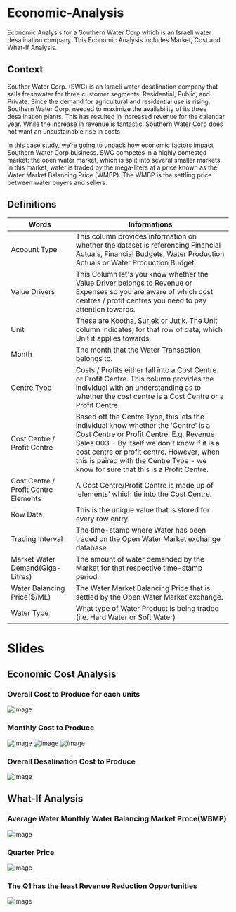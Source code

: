 # Economic-Analysis

Economic Analysis for a Southern Water Corp which is an Israeli water desalination company. This Economic Analysis includes Market, Cost and What-If Analysis.

## Context
Souther Water Corp. (SWC) is an Israeli water desalination company that sells freshwater for three customer segments: Residential, Public, and Private. Since the demand for agricultural and residential use is rising, Southern Water Corp. needed to maximize the availability of its three desalination plants. This has resulted in increased revenue for the calendar year. While the increase in revenue is fantastic, Southern Water Corp does not want an unsustainable rise in costs

In this case study, we’re going to unpack how economic factors impact Southern Water Corp business. SWC competes in a highly contested market: the open water market, which is split into several smaller markets. In this market, water is traded by the mega-liters at a price known as the Water Market Balancing Price (WMBP). The WMBP is the settling price between water buyers and sellers.

## Definitions

| Words | Informations |
| --- | --- |
| Acoount Type | This column provides information on whether the dataset is referencing Financial Actuals, Financial Budgets, Water Production Actuals or Water Production Budget. |
| Value Drivers | This Column let's you know whether the Value Driver belongs to Revenue or Expenses so you are aware of which cost centres / profit centres you need to pay attention towards. |
| Unit | These are Kootha, Surjek or Jutik. The Unit column indicates, for that row of data, which Unit it applies towards. |
| Month | The month that the Water Transaction belongs to. |
| Centre Type | Costs / Profits either fall into a Cost Centre or Profit Centre. This column provides the individual with an understanding as to whether the cost centre is a Cost Centre or a Profit Centre. |
| Cost Centre / Profit Centre | Based off the Centre Type, this lets the individual know whether the 'Centre' is a Cost Centre or Profit Centre. E.g. Revenue Sales 003 - By itself we don't know if it is a cost centre or profit centre. However, when this is paired with the Centre Type - we know for sure that this is a Profit Centre. |
| Cost Centre / Profit Centre Elements | A Cost Centre/Profit Centre is made up of 'elements' which tie into the Cost Centre.  |
| Row Data | This is the unique value that is stored for every row entry. |
| Trading Interval | The time-stamp where Water has been traded on the Open Water Market exchange database. |
| Market Water Demand(Giga-Litres) | The amount of water demanded by the Market for that respective time-stamp period. |
| Water Balancing Price($/ML) | The Water Market Balancing Price that is settled by the Open Water Market exchange.  |
| Water Type | What type of Water Product is being traded (i.e. Hard Water or Soft Water) |

# Slides

## Economic Cost Analysis

### Overall Cost to Produce for each units
![image](https://user-images.githubusercontent.com/87394685/230304595-6a1b25af-eb5f-41b9-b036-b26453c57c0f.png)

### Monthly Cost to Produce

![image](https://user-images.githubusercontent.com/87394685/230303197-d509562e-83fb-4ea4-b00f-eb9c22ef6baa.png)
![image](https://user-images.githubusercontent.com/87394685/230303222-9f7b9e1d-d5ca-422d-a505-e17c20508a78.png)
![image](https://user-images.githubusercontent.com/87394685/230303281-ecfc6f18-d438-4796-b36f-3c9c543314c4.png)

### Overall Desalination Cost to Produce

![image](https://user-images.githubusercontent.com/87394685/230304834-df09347c-6a7a-4149-97ec-2acb1b99b301.png)

## What-If Analysis

### Average Water Monthly Water Balancing Market Proce(WBMP)
![image](https://user-images.githubusercontent.com/87394685/230305075-5360a169-60f4-4a59-8ef9-d66fd54782fa.png)

### Quarter Price
![image](https://user-images.githubusercontent.com/87394685/230305977-d582f469-fba9-46ce-b670-df517155e86c.png)

### The Q1 has the least Revenue Reduction Opportunities 
![image](https://user-images.githubusercontent.com/87394685/230306284-1f5e8b8d-a803-4f97-a599-48c7b9eb20e9.png)


